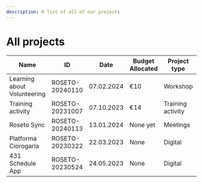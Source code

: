 ```yaml
---
description: A list of all of our projects
---
```


# All projects

<table data-view="cards"><thead><tr><th>Name</th><th>ID</th><th>Date</th><th>Budget Allocated</th><th>Project type</th><th>Duration</th><th data-hidden data-card-target data-type="content-ref"></th></tr></thead><tbody><tr><td>Learning about Volunteering</td><td>ROSETO-20240110</td><td>07.02.2024</td><td>€10</td><td>Workshop</td><td>2 hours</td><td><a href="http://roseto.space/projects/roseto-20240110">http://roseto.space/projects/roseto-20240110</a></td></tr><tr><td>Training activity</td><td>ROSETO-20231007</td><td>07.10.2023</td><td>€14</td><td>Training activity</td><td>1 day</td><td><a href="https://roseto.space/projects/ROSETO-20231007">https://roseto.space/projects/ROSETO-20231007</a></td></tr><tr><td>Roseto Sync</td><td>ROSETO-20240113</td><td>13.01.2024</td><td>None yet</td><td>Meetings</td><td>Undetermined</td><td><a href="https://roseto.space/projects/roseto-20240113/">https://roseto.space/projects/roseto-20240113/</a></td></tr><tr><td>Platforma Ciorogarla</td><td>ROSETO-20230322</td><td>22.03.2023</td><td>None</td><td>Digital</td><td>Undetermined</td><td><a href="https://ciorogarla.eu.org">https://ciorogarla.eu.org</a></td></tr><tr><td>431 Schedule App</td><td>ROSETO-20230524</td><td>24.05.2023</td><td>None</td><td>Digital</td><td>Undetermined</td><td><a href="https://431.ciorogarla.eu.org">https://431.ciorogarla.eu.org</a></td></tr></tbody></table>
